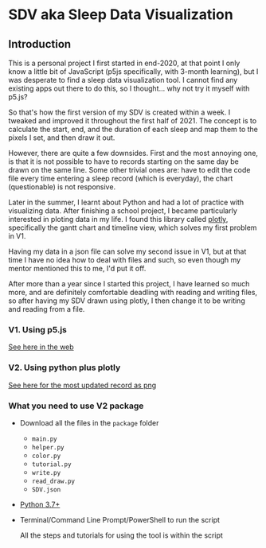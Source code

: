 # SDV aka Sleep Data Visualization

## Introduction

This is a personal project I first started in end-2020, at that point I only know a little bit of JavaScript (p5js specifically, with 3-month learning), but I was desperate to find a sleep data visualization tool. I cannot find any existing apps out there to do this, so I thought... why not try it myself with p5.js?

So that's how the first version of my SDV is created within a week. I tweaked and improved it throughout the first half of 2021. The concept is to calculate the start, end, and the duration of each sleep and map them to the pixels I set, and then draw it out.

However, there are quite a few downsides. First and the most annoying one, is that it is not possible to have to records starting on the same day be drawn on the same line. Some other trivial ones are: have to edit the code file every time entering a sleep record (which is everyday), the chart (questionable) is not responsive.

Later in the summer, I learnt about Python and had a lot of practice with visualizing data. After finishing a school project, I became particularly interested in ploting data in my life. I found this library called [plotly](https://plotly.com/graphing-libraries/), specifically the gantt chart and timeline view, which solves my first problem in V1.

Having my data in a json file can solve my second issue in V1, but at that time I have no idea how to deal with files and such, so even though my mentor mentioned this to me, I'd put it off.

After more than a year since I started this project, I have learned so much more, and are definitely comfortable deadling with reading and writing files, so after having my SDV drawn using plotly, I then change it to be writing and reading from a file.

### V1. Using p5.js

[See here in the web](https://ccy05327.github.io/Sleep-Data-Visualization/)

### V2. Using python plus plotly

[See here for the most updated record as png](https://github.com/ccy05327/Sleep-Data-Visualization/blob/main/SDV.png)

### What you need to use V2 package

- Download all the files in the `package` folder
  - `main.py`
  - `helper.py`
  - `color.py`
  - `tutorial.py`
  - `write.py`
  - `read_draw.py`
  - `SDV.json`
- [Python 3.7+](https://www.python.org/downloads/)
- Terminal/Command Line Prompt/PowerShell to run the script

  All the steps and tutorials for using the tool is within the script
